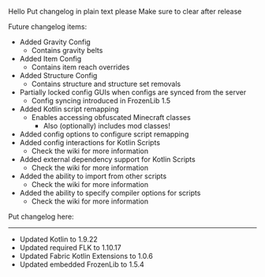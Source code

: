 Hello
Put changelog in plain text please
Make sure to clear after release

Future changelog items:
- Added Gravity Config
  - Contains gravity belts
- Added Item Config
  - Contains item reach overrides
- Added Structure Config
  - Contains structure and structure set removals
- Partially locked config GUIs when configs are synced from the server
  - Config syncing introduced in FrozenLib 1.5
- Added Kotlin script remapping
  - Enables accessing obfuscated Minecraft classes
    - Also (optionally) includes mod classes!
- Added config options to configure script remapping
- Added config interactions for Kotlin Scripts
  - Check the wiki for more information
- Added external dependency support for Kotlin Scripts
  - Check the wiki for more information
- Added the ability to import from other scripts
  - Check the wiki for more information
- Added the ability to specify compiler options for scripts
  - Check the wiki for more information

Put changelog here:

-----------------
- Updated Kotlin to 1.9.22
- Updated required FLK to 1.10.17
- Updated Fabric Kotlin Extensions to 1.0.6
- Updated embedded FrozenLib to 1.5.4
